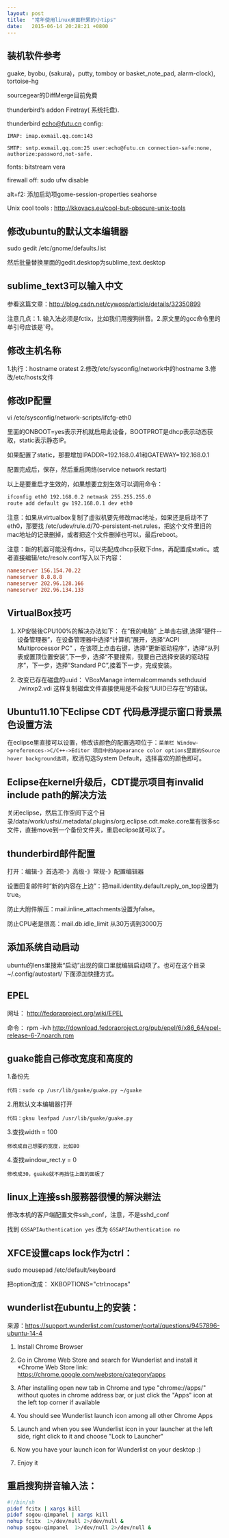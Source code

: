 ```yaml
---
layout: post
title:  "常年使用linux桌面积累的小tips"
date:   2015-06-14 20:28:21 +0800
---
```


## 装机软件参考

guake, byobu, (sakura)，putty, tomboy or basket_note_pad, alarm-clock), tortoise-hg

sourcegear的DiffMerge目前免費

thunderbird‘s addon Firetray( 系统托盘).

thunderbird echo@futu.cn config:

    IMAP: imap.exmail.qq.com:143

    SMTP: smtp.exmail.qq.com:25 user:echo@futu.cn connection-safe:none, authorize:password,not-safe.

fonts: bitstream vera
 
firewall off: sudo ufw disable

alt+f2: 添加启动项gome-session-properties seahorse

Unix cool tools : http://kkovacs.eu/cool-but-obscure-unix-tools

## 修改ubuntu的默认文本编辑器

sudo gedit /etc/gnome/defaults.list

然后批量替换里面的gedit.desktop为sublime_text.desktop 

## sublime_text3可以输入中文

参看这篇文章：http://blog.csdn.net/cywosp/article/details/32350899

注意几点：1. 输入法必须是fctix，比如我们用搜狗拼音。2.原文里的gcc命令里的单引号应该是`号。 

## 修改主机名称

1.执行：hostname oratest 
2.修改/etc/sysconfig/network中的hostname 
3.修改/etc/hosts文件 

## 修改IP配置

vi /etc/sysconfig/network-scripts/ifcfg-eth0

里面的ONBOOT=yes表示开机就启用此设备，BOOTPROT是dhcp表示动态获取，static表示静态IP。

如果配置了static，那要增加IPADDR=192.168.0.41和GATEWAY=192.168.0.1

配置完成后，保存，然后重启网络(service network restart)

以上是要重启才生效的，如果想要立刻生效可以调用命令：

```bash
ifconfig eth0 192.168.0.2 netmask 255.255.255.0 
route add default gw 192.168.0.1 dev eth0
```

注意：如果从virtualbox复制了虚拟机要先修改mac地址，如果还是启动不了eth0，那要找 /etc/udev/rule.d/70-persistent-net.rules，把这个文件里旧的mac地址的记录删掉，或者把这个文件删掉也可以，最后reboot。

注意：新的机器可能没有dns，可以先配成dhcp获取下dns，再配置成static。或者直接编辑/etc/resolv.conf写入以下内容：

```ini 
nameserver 156.154.70.22 
nameserver 8.8.8.8 
nameserver 202.96.128.166 
nameserver 202.96.134.133 
```

## VirtualBox技巧

1. XP安裝後CPU100%的解决办法如下： 
    在“我的电脑” 上单击右键,选择“硬件--设备管理器”，在设备管理器中选择“计算机”展开，选择“ACPI Multiprocessor PC” ，在该项上点击右键，选择“更新驱动程序”，选择“从列表或置顶位置安装”,下一步，选择“不要搜索，我要自己选择安装的驱动程序”，下一步，选择“Standard PC”,接着下一步，完成安装。 

2. 改变已存在磁盘的uuid： VBoxManage internalcommands sethduuid ./winxp2.vdi  这样复制磁盘文件直接使用是不会报“UUID已存在”的错误。 

## Ubuntu11.10下Eclipse CDT 代码悬浮提示窗口背景黑色设置方法

在eclipse里直接可以设置，修改该颜色的配置选项位于：`菜单栏 Window->preferences->C/C++->Editor 项目中的Appearance color options里面的Source hover background选项`，取消勾选System Default，选择喜欢的颜色即可。 

## Eclipse在kernel升级后，CDT提示项目有invalid include path的解决方法

关闭eclipse，然后工作空间下这个目录/data/work/usfsi/.metadata/.plugins/org.eclipse.cdt.make.core里有很多sc文件，直接move到一个备份文件夹，重启eclipse就可以了。 

## thunderbird邮件配置

打开：编辑-》首选项-》高级-》常规-》配置编辑器

设置回复邮件时“新的内容在上边”：把mail.identity.default.reply_on_top设置为true。

防止大附件解压：mail.inline_attachments设置为false。

防止CPU老是很高：mail.db.idle_limit 从30万调到3000万 

## 添加系统自动启动

ubuntu的lens里搜索“启动”出现的窗口里就编辑启动项了。也可在这个目录  ~/.config/autostart/  下面添加快捷方式。 

## EPEL

网址： http://fedoraproject.org/wiki/EPEL 

命令： rpm -ivh http://download.fedoraproject.org/pub/epel/6/x86_64/epel-release-6-7.noarch.rpm 

## guake能自己修改宽度和高度的

1.备份先

    代码：sudo cp /usr/lib/guake/guake.py ~/guake

2.用默认文本编辑器打开

    代码：gksu leafpad /usr/lib/guake/guake.py

3.查找width = 100

    修改成自己想要的宽度，比如80

4.查找window_rect.y = 0

    修改成30，guake就不再挡住上面的面板了 

## linux上连接ssh服務器很慢的解決辦法

修改本机的客户端配置文件ssh_conf，注意，不是sshd_conf

找到 `GSSAPIAuthentication yes` 改为 `GSSAPIAuthentication no`

## XFCE设置caps lock作为ctrl： 

sudo mousepad /etc/default/keyboard

把option改成：  XKBOPTIONS="ctrl:nocaps" 

## wunderlist在ubuntu上的安装：

来源：https://support.wunderlist.com/customer/portal/questions/9457896-ubuntu-14-4

1. Install Chrome Browser 

2. Go in Chrome Web Store and search for Wunderlist and install it 
  *Chrome Web Store link: https://chrome.google.com/webstore/category/apps 

3. After installing open new tab in Chrome and type "chrome://apps/" without quotes in chrome address bar, or just click the "Apps" icon at the left top corner if available 

4. You should see Wunderlist launch icon among all other Chrome Apps 

5. Launch and when you see Wunderlist icon in your launcher at the left side, right click to it and choose "Lock to Launcher" 

6. Now you have your launch icon for Wunderlist on your desktop :) 

7. Enjoy it

## 重启搜狗拼音输入法：

```bash
#!/bin/sh
pidof fcitx | xargs kill
pidof sogou-qimpanel | xargs kill
nohup fcitx  1>/dev/null 2>/dev/null &
nohup sogou-qimpanel  1>/dev/null 2>/dev/null &
```